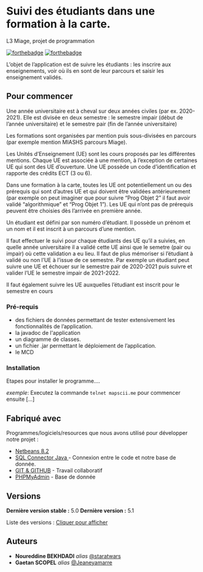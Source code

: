 # Suivi des étudiants dans une formation à la carte.
L3 Miage, projet de programmation


[![forthebadge](http://forthebadge.com/images/badges/built-with-love.svg)](http://forthebadge.com)  [![forthebadge](http://forthebadge.com/images/badges/powered-by-electricity.svg)](http://forthebadge.com)

L’objet de l’application est de suivre les étudiants : les inscrire aux enseignements, voir où ils en sont de leur
parcours et saisir les enseignement validés.

## Pour commencer

Une année universitaire est à cheval sur deux années civiles (par ex. 2020-2021). Elle est divisée en deux semestre : le semestre impair (début de l’année universitaire) et le semestre pair (fin de l’année universitaire)

Les formations sont organisées par mention puis sous-divisées en parcours (par exemple mention MIASHS
parcours Miage).

Les Unités d’Enseignement (UE) sont les cours proposés par les différentes mentions. Chaque UE est associée
à une mention, à l’exception de certaines UE qui sont des UE d’ouverture. Une UE possède un code d’identification
et rapporte des crédits ECT (3 ou 6).

Dans une formation à la carte, toutes les UE ont potentiellement un ou des prérequis qui sont d’autres UE et
qui doivent être validées antérieurement (par exemple on peut imaginer que pour suivre “Prog Objet 2” il faut avoir
validé “algorithmique” et “Prog Objet 1”). Les UE qui n’ont pas de prérequis peuvent être choisies dès l’arrivée en
première année.

Un étudiant est défini par son numéro d’étudiant. Il possède un prénom et un nom et il est inscrit à un parcours
d’une mention.

Il faut effectuer le suivi pour chaque étudiants des UE qu’il a suivies, en quelle année universitaire il a validé
cette UE ainsi que le semetre (pair ou impair) où cette validation a eu lieu. Il faut de plus mémoriser si l’étudiant à
validé ou non l’UE à l’issue de ce semestre. Par exemple un étudiant peut suivre une UE et échouer sur le semestre
pair de 2020-2021 puis suivre et valider l’UE le semestre impair de 2021-2022.

Il faut également suivre les UE auxquelles l’étudiant est inscrit pour le semestre en cours

### Pré-requis

- des fichiers de données permettant de tester extensivement les fonctionnalités de l’application.
- la javadoc de l'application
- un diagramme de classes.
- un fichier .jar permettant le déploiement de l’application.
- le MCD 

### Installation

Etapes pour installer le programme....


_exemple_: Executez la commande ``telnet mapscii.me`` pour commencer ensuite [...]



## Fabriqué avec

Programmes/logiciels/resources que nous avons utilisé pour développer notre projet :

* [Netbeans 8.2](https://netbeans.org/downloads/8.2/rc/) 
* [SQL Connector Java ](https://dev.mysql.com/downloads/connector/j/) - Connexion entre le code et notre base de donnée.
* [GIT & GITHUB](https://github.com/) - Travail collaboratif
* [PHPMyAdmin](https://www.phpmyadmin.net/) - Base de donnée




## Versions

**Dernière version stable :** 5.0
**Dernière version :** 5.1

Liste des versions : [Cliquer pour afficher](https://github.com/your/projetL3/tags)

## Auteurs
* **Noureddine BEKHDADI** _alias_ [@staratwars](https://github.com/staratwars)
* **Gaetan SCOPEL** _alias_ [@Jeaneyamarre](https://github.com/Jeaneyamarre)






